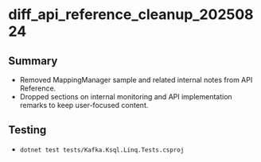 # diff_api_reference_cleanup_20250824

## Summary
- Removed MappingManager sample and related internal notes from API Reference.
- Dropped sections on internal monitoring and API implementation remarks to keep user-focused content.

## Testing
- `dotnet test tests/Kafka.Ksql.Linq.Tests.csproj`
